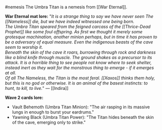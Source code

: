 #nemesis
The Umbra Titan is a nemesis from [[War Eternal]].

__War Eternal mat lore:__
"_It is a strange thing to say we have never seen The [[Nameless]] die, but we have indeed witnessed one being born._  
_The Umbra Titan speared from the feigned carcass of the [[Thrice-Dead Prophet]] like some foul offspring. As first we thought it merely some grotesque machination, another minion perhaps, but in time it has proven to be a adversary of equal measure. Even the indigenous beasts of the cave seem to worship it._  
_Beneath the skin of the cave it roars, burrowing through rock and darkness like a blind knife through muscle. The ground shakes as a precursor to its attack. It is a horrible thing to see people not know where to seek shelter, instead inert as they wait for the monstrous thing to emerge - if it emerges at all._  
_Of all The Nameless, the Titan is the most feral. [[Xaxos]] thinks them holy, but this is no god or otherwise. It is an animal of the basest instincts: to hunt, to kill, to live._" ― [[Indira]]

__Wave 2 cards lore:__
+ Vault Behemoth (Umbra Titan Minion): "The air rasping in its massive lungs in enough to burst your eardrums."
+ Yawning Black (Umbra Titan Power): "The Titan hides beneath the skin of the cave, emerging only to strike."
